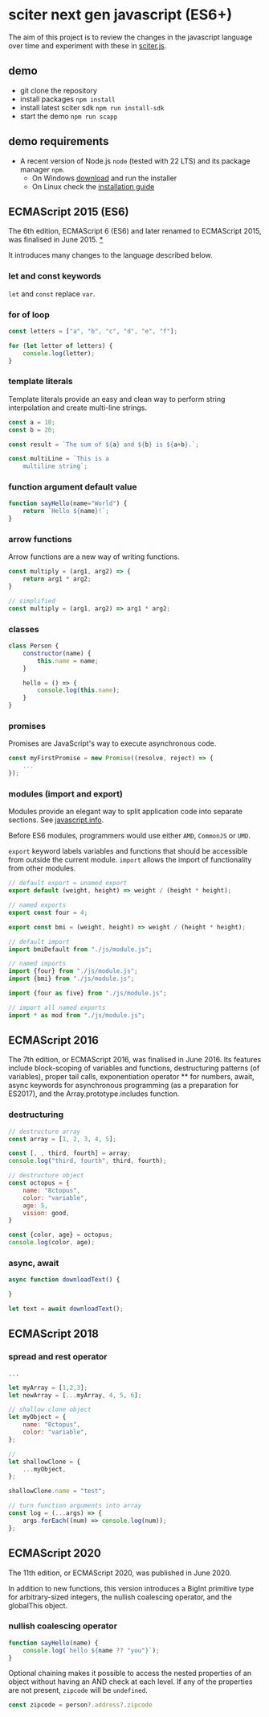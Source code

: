# sciter next gen javascript (ES6+)

The aim of this project is to review the changes in the javascript language over time and experiment with these in [sciter.js](https://sciter.com/).

## demo

- git clone the repository
- install packages `npm install`
- install latest sciter sdk `npm run install-sdk`
- start the demo `npm run scapp`

## demo requirements

- A recent version of Node.js `node` (tested with 22 LTS) and its package manager `npm`.
    - On Windows [download](https://nodejs.dev/download/) and run the installer
    - On Linux check the [installation guide](https://www.digitalocean.com/community/tutorials/how-to-install-node-js-on-ubuntu-20-04#option-2-%E2%80%94-installing-node-js-with-apt-using-a-nodesource-ppa)

## ECMAScript 2015 (ES6)

The 6th edition, ECMAScript 6 (ES6) and later renamed to ECMAScript 2015, was finalised in June 2015. [\*](https://en.wikipedia.org/wiki/ECMAScript)

It introduces many changes to the language described below.

### let and const keywords

`let` and `const` replace `var`.

### for of loop

```js
const letters = ["a", "b", "c", "d", "e", "f"];

for (let letter of letters) {
    console.log(letter);
}
```

### template literals

Template literals provide an easy and clean way to perform string interpolation and create multi-line strings.

```js
const a = 10;
const b = 20;

const result = `The sum of ${a} and ${b} is ${a+b}.`;

const multiLine = `This is a
    multiline string`;
```

### function argument default value

```js
function sayHello(name="World") {
    return `Hello ${name}!`;
}
```

### arrow functions

Arrow functions are a new way of writing functions.

```js
const multiply = (arg1, arg2) => {
    return arg1 * arg2;
}

// simplified
const multiply = (arg1, arg2) => arg1 * arg2;
```

### classes

```js
class Person {
    constructor(name) {
        this.name = name;
    }

    hello = () => {
        console.log(this.name);
    }
}
```

### promises

Promises are JavaScript's way to execute asynchronous code.

```js
const myFirstPromise = new Promise((resolve, reject) => {
    ...
});
```

### modules (import and export)

Modules provide an elegant way to split application code into separate sections. See [javascript.info](https://javascript.info/modules-intro).

Before ES6 modules, programmers would use either `AMD`, `CommonJS` or `UMD`.

`export` keyword labels variables and functions that should be accessible from outside the current module.
`import` allows the import of functionality from other modules.

```js
// default export = unamed export
export default (weight, height) => weight / (height * height);

// named exports
export const four = 4;

export const bmi = (weight, height) => weight / (height * height);

// default import
import bmiDefault from "./js/module.js";

// named imports
import {four} from "./js/module.js";
import {bmi} from "./js/module.js";

import {four as five} from "./js/module.js";

// import all named exports
import * as mod from "./js/module.js";
```

## ECMAScript 2016

The 7th edition, or ECMAScript 2016, was finalised in June 2016. Its features include block-scoping of variables and functions, destructuring patterns (of variables), proper tail calls, exponentiation operator ** for numbers, await, async keywords for asynchronous programming (as a preparation for ES2017), and the Array.prototype.includes function.

### destructuring

```js
// destructure array
const array = [1, 2, 3, 4, 5];

const [, , third, fourth] = array;
console.log("third, fourth", third, fourth);

// destructure object
const octopus = {
    name: "8ctopus",
    color: "variable",
    age: 5,
    vision: good,
}

const {color, age} = octopus;
console.log(color, age);
```

### async, await

```js
async function downloadText() {

}

let text = await downloadText();
```

## ECMAScript 2018

### spread and rest operator

`...`

```js
let myArray = [1,2,3];
let newArray = [...myArray, 4, 5, 6];

// shallow clone object
let myObject = {
    name: "8ctopus",
    color: "variable",
};

//
let shallowClone = {
    ...myObject,
};

shallowClone.name = "test";

// turn function arguments into array
const log = (...args) => {
    args.forEach((num) => console.log(num));
};
```

## ECMAScript 2020

The 11th edition, or ECMAScript 2020, was published in June 2020.

In addition to new functions, this version introduces a BigInt primitive type for arbitrary-sized integers, the nullish coalescing operator, and the globalThis object.

### nullish coalescing operator

```js
function sayHello(name) {
    console.log(`hello ${name ?? "you"}`);
}
```

Optional chaining makes it possible to access the nested properties of an object without having an AND check at each level. If any of the properties are not present, `zipcode` will be `undefined`.

```js
const zipcode = person?.address?.zipcode
```

